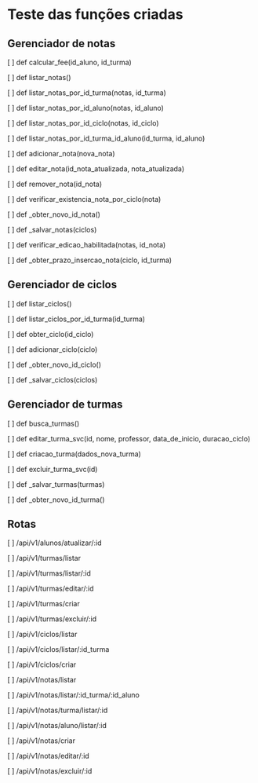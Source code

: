 # Teste das funções criadas

## Gerenciador de notas

[  ] def calcular_fee(id_aluno, id_turma)

[  ] def listar_notas()

[  ] def listar_notas_por_id_turma(notas, id_turma)

[  ] def listar_notas_por_id_aluno(notas, id_aluno)

[  ] def listar_notas_por_id_ciclo(notas, id_ciclo)

[  ] def listar_notas_por_id_turma_id_aluno(id_turma, id_aluno)

[  ] def adicionar_nota(nova_nota)

[  ] def editar_nota(id_nota_atualizada, nota_atualizada)

[  ] def remover_nota(id_nota)

[  ] def verificar_existencia_nota_por_ciclo(nota)

[  ] def _obter_novo_id_nota()

[  ] def _salvar_notas(ciclos)

[  ] def verificar_edicao_habilitada(notas, id_nota)

[  ] def _obter_prazo_insercao_nota(ciclo, id_turma)

## Gerenciador de ciclos

[  ] def listar_ciclos()

[  ] def listar_ciclos_por_id_turma(id_turma)

[  ] def obter_ciclo(id_ciclo)

[  ] def adicionar_ciclo(ciclo)

[  ] def _obter_novo_id_ciclo()

[  ] def _salvar_ciclos(ciclos)

## Gerenciador de turmas

[  ] def busca_turmas()

[  ] def editar_turma_svc(id, nome, professor, data_de_inicio, duracao_ciclo)

[  ] def criacao_turma(dados_nova_turma)

[  ] def excluir_turma_svc(id)

[  ] def _salvar_turmas(turmas)

[  ] def _obter_novo_id_turma()

## Rotas

[  ] /api/v1/alunos/atualizar/:id

[  ] /api/v1/turmas/listar

[  ] /api/v1/turmas/listar/:id

[  ] /api/v1/turmas/editar/:id

[  ] /api/v1/turmas/criar

[  ] /api/v1/turmas/excluir/:id

[  ] /api/v1/ciclos/listar

[  ] /api/v1/ciclos/listar/:id_turma

[  ] /api/v1/ciclos/criar

[  ] /api/v1/notas/listar

[  ] /api/v1/notas/listar/:id_turma/:id_aluno

[  ] /api/v1/notas/turma/listar/:id

[  ] /api/v1/notas/aluno/listar/:id

[  ] /api/v1/notas/criar

[  ] /api/v1/notas/editar/:id

[  ] /api/v1/notas/excluir/:id